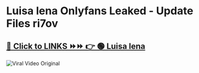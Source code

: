 
 # Luisa lena Onlyfans Leaked - Update Files ri7ov

## <h2><a href="https://clipsfans.com/Luisa_lena&ref=git">🔗 Click to LINKS ⏩⏩ 👉 🟢 Luisa lena </a></h2>

<a href="https://clipsfans.com/Luisa_lena&ref=git" rel="nofollow" data-target="animated-image.originalLink"><img src="https://i.ibb.co.com/xMMVF88/686577567.gif" alt="Viral Video Original" style="max-width: 100%; display: inline-block;" data-target="animated-image.originalImage"></a>

